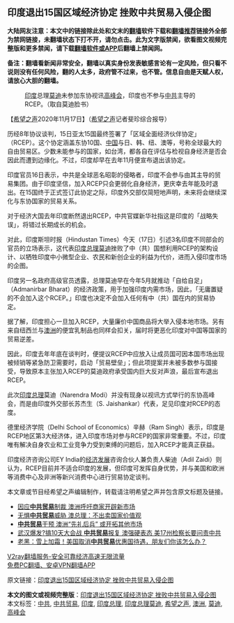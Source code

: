  <h2>印度退出15国区域经济协定 挫败中共贸易入侵企图</h2> <p class="notice"><b>大陆网友注意：本文中的链接除此处和文末的<a href="https://github.com/bannedbook/fanqiang" >翻墙</a>软件下载和<a href="https://github.com/killgcd/justmysocks/blob/master/README.md">翻墙推荐</a>链接外全部为禁网链接，未翻墙状态下打不开，请勿点击。此为文字版禁闻，欲看图文视频完整版和更多禁闻，请下载<a href="https://github.com/bannedbook/fanqiang">翻墙软件或APP</a>后翻墙上禁闻网。</p><p>备注：翻墙看新闻非常安全，翻墙以真实身份发表敏感言论有一定风险，但只看不说则没有任何风险，翻的人太多，政府管不过来，也不管。信息自由是天赋人权，请放心大胆的翻墙。</b></p>  <div class="entry"> <figure><figcaption><a href="https://www.bannedbook.org/bnews/tag/%e5%8d%b0%e5%ba%a6/" class="st_tag internal_tag" rel="tag" title="标签 印度 下的日志">印度</a>总理<a href="https://www.bannedbook.org/bnews/tag/%e8%8e%ab%e8%bf%aa/" class="st_tag internal_tag" rel="tag" title="标签 莫迪 下的日志">莫迪</a>未参加东协视讯<a href="https://www.bannedbook.org/bnews/tag/%E9%AB%98%E5%B3%B0%E4%BC%9A/" class="st_tag internal_tag" rel="tag" title="标签 高峰会 下的日志">高峰会</a>，印度也不参与<a href="https://www.bannedbook.org/bnews/tag/%e4%b8%ad%e5%85%b1/" class="st_tag internal_tag" rel="tag" title="标签 中共 下的日志">中共</a>主导的RCEP。（取自莫迪脸书）</figcaption></figure> <p>【<span class='wp_keywordlink_affiliate'><a href="https://www.soundofhope.org" title="希望之声" target="_blank">希望之声</a></span>2020年11月17日】（<a href="https://www.bannedbook.org/bnews/tag/%e5%b8%8c%e6%9c%9b%e4%b9%8b%e5%a3%b0/" class="st_tag internal_tag" rel="tag" title="标签 希望之声 下的日志">希望之声</a>记者斐珍综合报导）</p> <p>历经8年协议谈判，15日亚太15国最终签署了「区域全面经济伙伴协定」（RCEP）。这个协定涵盖东协10国、<span class='wp_keywordlink_affiliate'><a href="https://www.bannedbook.org/" title="中国" target="_blank">中国</a></span>与日、韩、纽、澳等，号称全球最大的自由贸易区。少数未能参与的国家，如台湾，都各自在评估与检视自身经济是否会因此而遭到边缘化。不过，印度却早在去年11月便宣布退出该协定。</p> <p>印度官员16日表示，中共是全球恶名昭彰的侵略者，印度不会参与由其主导的贸易集团。由于印度坚信，加入RCEP只会更弱化自身经济，更庆幸去年能及时退出。在15国终于正式签订此协定之际，印度外交部仅简短地声明，未来将会继续深化与东协国家的贸易关系。</p> <p>对于经济大国去年印度断然退出RCEP，中共官媒新华社指这是印度的「战略失误」，将错过长期成长的机会。</p>  <p>对此，印度斯坦时报（Hindustan Times）今天（17日）引述3名印度不同部会的官员的立场表示，这代表<a href="https://www.bannedbook.org/bnews/tag/%E5%8D%B0%E5%BA%A6%E6%80%BB%E7%90%86%E8%8E%AB%E8%BF%AA/" class="st_tag internal_tag" rel="tag" title="标签 印度总理莫迪 下的日志">印度总理莫迪</a>挫败了中（共）国想利用RCEP的架构设计、以牺牲印度中小微型企业、农民和新创企业的利益为代价，进而入侵印度市场的企图。</p> <p>印度另一名政府高级官员透露，总理莫迪早在今年5月就推动「自给自足」（Admanirbar Bharat）的经济政策，用于加强印度内需市场，因此，「无庸置疑的不会加入这个RCEP。」印度也决定不会加入任何有中（共）国在内的贸易协定。</p> <p>据了解，印度担心一旦加入RCEP，大量廉价中国商品将大举入侵本地市场。另有来自纽西兰与<a href="https://www.bannedbook.org/bnews/tag/%e6%be%b3%e6%b4%b2/" class="st_tag internal_tag" rel="tag" title="标签 澳洲 下的日志">澳洲</a>的便宜乳制品也同样会扣关，届时将更恶化印度对中国等国家的贸易逆差。</p> <p>因此，印度去年年底在谈判时，便提议RCEP中应放入让成员国可因本国市场出现被倾销等紧急防卫需要时，启动「贸易壁垒」；但此项提案并未被多数参与国接受，导致原本主张加入RCEP的莫迪政府承受国内巨大反对声浪，最后宣布退出RCEP。</p>  <p>此次<a href="https://www.bannedbook.org/bnews/tag/%e5%8d%b0%e5%ba%a6%e6%80%bb%e7%90%86/" class="st_tag internal_tag" rel="tag" title="标签 印度总理 下的日志">印度总理</a>莫迪（Narendra Modi）并没有现身以视讯方式举行的东协高峰会，而是由印度外交部长苏杰生（S. Jaishankar）代表，足见印度对RCEP的态度。</p> <p>德里经济学院（Delhi School of Economics）辛赫（Ram Singh）表示，印度是RCEP地区第3大经济体，进入印度市场对参与RCEP的国家非常重要。不过，印度唯有解决自身农业和工业竞争力受到束缚的问题后，加入RCEP才能真正获益。</p> <p>印度经济咨询公司EY India的<span class='wp_keywordlink'><a href="https://www.bannedbook.org/forum2/topic869.html" title="宪政、法治和经济发展——走向市场经济的制度保障" target="_blank">经济发展</a></span>咨询合伙人兼负责人柴迪（Adil Zaidi）则认为，RCEP目前并不适合印度的发展，但印度可发挥自身优势，并与美国和欧洲等消费中心及非洲等新兴消费中心进行贸易协定谈判。</p> <p>本文章或节目经希望之声编辑制作，转载请注明希望之声并包含原文标题及链接。</p>  <ul class='op-related-articles' title='相关阅读'> <li><a href='https://www.bannedbook.org/bnews/comments/20201107/1427248.html' target='_blank'>因应<b>中共贸易</b>制裁 澳洲呼吁商家开辟新市场</a></li> <li><a href='https://www.bannedbook.org/bnews/comments/20200611/1343184.html' target='_blank'>无惧<b>中共贸易</b>威胁 澳总理：不出卖国家价值观</a></li> <li><a href='https://www.bannedbook.org/bnews/comments/20200518/1330435.html' target='_blank'><b>中共贸易</b>干预 澳洲“先礼后兵” 或开拓其他市场</a></li> <li><a href='https://www.bannedbook.org/bnews/topimagenews/20200512/1327298.html' target='_blank'>武汉爆发?搞10天大会战 <b>中共贸易</b>报复 澳强硬表态 美17州检察长要问责中共</a></li> <li><a href='https://www.bannedbook.org/bnews/bannedvideo/20200217/1278214.html' target='_blank'>老黑：雪上加霜！美国取消<b>中共贸易</b>优惠国待遇，朋友们你该怎么办？ </a></li> </ul> <p class="texttj"> <a href="https://www.bannedbook.org/forum23/topic22702.html" target="_blank">V2ray翻墙服务-安全可靠经济高速无限流量</a><br/> <a href="https://github.com/bannedbook/fanqiang/wiki/%E7%A6%81%E9%97%BB%E7%BD%91%E5%AE%89%E5%8D%93%E7%BF%BB%E5%A2%99%E6%96%B0%E9%97%BBAPP" target="_blank">免费PC翻墙、安卓VPN翻墙APP</a></p><p>原文链接：<a class="src_link"  href="https://www.soundofhope.org/post/443746" target="_blank">印度退出15国区域经济协定 挫败中共贸易入侵企图</a></p><a name='sharetosocial'></a>       <div><b>本文的图文或视频完整版</b>：<a href='https://www.bannedbook.org/bnews/comments/20201117/1432481.html'>印度退出15国区域经济协定 挫败中共贸易入侵企图</a></div>  </div><!--END ENTRY--> <div class="postfooter"> <div>本文标签：<a href="https://www.bannedbook.org/bnews/tag/%e4%b8%ad%e5%85%b1/" rel="tag">中共</a>, <a href="https://www.bannedbook.org/bnews/tag/%E4%B8%AD%E5%85%B1%E8%B4%B8%E6%98%93/" rel="tag">中共贸易</a>, <a href="https://www.bannedbook.org/bnews/tag/%e5%8d%b0%e5%ba%a6/" rel="tag">印度</a>, <a href="https://www.bannedbook.org/bnews/tag/%e5%8d%b0%e5%ba%a6%e6%80%bb%e7%90%86/" rel="tag">印度总理</a>, <a href="https://www.bannedbook.org/bnews/tag/%E5%8D%B0%E5%BA%A6%E6%80%BB%E7%90%86%E8%8E%AB%E8%BF%AA/" rel="tag">印度总理莫迪</a>, <a href="https://www.bannedbook.org/bnews/tag/%e5%b8%8c%e6%9c%9b%e4%b9%8b%e5%a3%b0/" rel="tag">希望之声</a>, <a href="https://www.bannedbook.org/bnews/tag/%e6%be%b3%e6%b4%b2/" rel="tag">澳洲</a>, <a href="https://www.bannedbook.org/bnews/tag/%e8%8e%ab%e8%bf%aa/" rel="tag">莫迪</a>, <a href="https://www.bannedbook.org/bnews/tag/%E9%AB%98%E5%B3%B0%E4%BC%9A/" rel="tag">高峰会</a></div>  </div><!--END POSTFOOTER--> 